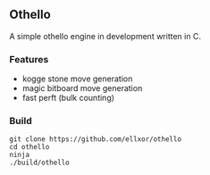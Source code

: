 ## Othello

A simple othello engine in development written in C.

### Features
- kogge stone move generation
- magic bitboard move generation
- fast perft (bulk counting)

### Build
```
git clone https://github.com/ellxor/othello
cd othello
ninja
./build/othello
```
